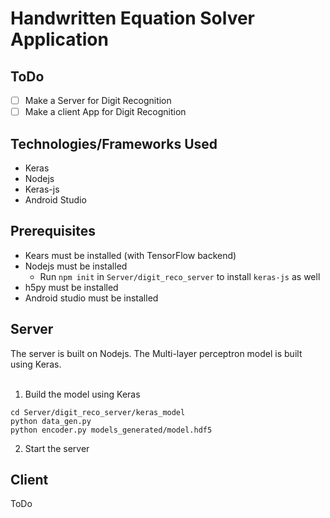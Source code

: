 # Handwritten Equation Solver Application

## ToDo

- [ ] Make a Server for Digit Recognition
- [ ] Make a client App for Digit Recognition

## Technologies/Frameworks Used

- Keras
- Nodejs
- Keras-js
- Android Studio

## Prerequisites

- Kears must be installed (with TensorFlow backend)
- Nodejs must be installed
    - Run `npm init` in `Server/digit_reco_server` to install `keras-js` as well
- h5py must be installed
- Android studio must be installed

## Server

The server is built on Nodejs. The Multi-layer perceptron model is built using Keras.
<br><br>
1. Build the model using Keras
```
cd Server/digit_reco_server/keras_model
python data_gen.py
python encoder.py models_generated/model.hdf5
```

2. Start the server

## Client

ToDo
